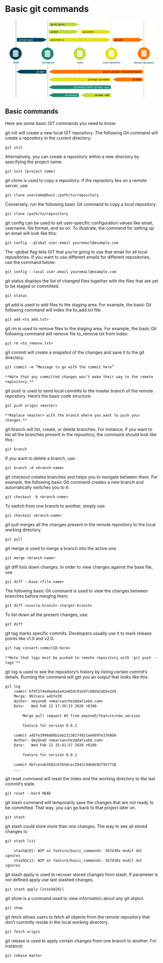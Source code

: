 # Basic git commands

![commands flow](imgs/git_commands.png)


## Basic commands

Here are some basic GIT commands you need to know:

git init will create a new local GIT repository. The following Git command will create a repository in the current directory:

    git init

Alternatively, you can create a repository within a new directory by specifying the project name:

    git init [project name]

git clone is used to copy a repository. If the repository lies on a remote server, use:

    git clone username@host:/path/to/repository

Conversely, run the following basic Git command to copy a local repository:

    git clone /path/to/repository

git config can be used to set user-specific configuration values like email, username, file format, and so on. To illustrate, the command for setting up an email will look like this:

    git config --global user.email youremail@example.com

The –global flag tells GIT that you’re going to use that email for all local repositories. If you want to use different emails for different repositories, use the command below:

    git config --local user.email youremail@example.com

git status displays the list of changed files together with the files that are yet to be staged or committed.

    git status

git add is used to add files to the staging area. For example, the basic Git following command will index the to_add.txt file:

    git add <to_add.txt>

git rm is used to remove files to the staging area. For example, the basic Git following command will remove file to_remove.txt from index:

    git rm <to_remove.txt>

git commit will create a snapshot of the changes and save it to the git directory.

    git commit –m “Message to go with the commit here”

    **Note that any committed changes won’t make their way to the remote repository.**

git push is used to send local commits to the master branch of the remote repository. Here’s the basic code structure:

    git push origin <master>

    **Replace <master> with the branch where you want to push your changes.**

git branch will list, create, or delete branches. For instance, if you want to list all the branches present in the repository, the command should look like this:

    git branch

If you want to delete a branch, use:

    git branch –d <branch-name>

git checkout creates branches and helps you to navigate between them. For example, the following basic Git command creates a new branch and automatically switches you to it:

    git checkout -b <branch-name>

To switch from one branch to another, simply use:

    git checkout <branch-name>

git pull merges all the changes present in the remote repository to the local working directory.

    git pull

git merge is used to merge a branch into the active one.

    git merge <branch-name>

git diff lists down changes. In order to view changes against the base file, use

    git diff --base <file-name>

The following basic Git command is used to view the changes between branches before merging them:

    git diff <source-branch> <target-branch>

To list down all the present changes, use:

    git diff

git tag marks specific commits.  Developers usually use it to mark release points like v1.0 and v2.0.

    git tag <insert-commitID-here>

    **Note that tags must be pushed to remote repository with 'git push --tags'**

git log is used to see the repository’s history by listing certain commit’s details. Running the command will get you an output that looks like this:

    git log
        commit 6f0f274edee0a1e41e65dc91ed7c80d42ab5e2dd
        Merge: 9b7cece a45fe39
        Author: omyoneD <omarsanchez@datiobd.com>
        Date:   Wed Feb 12 17:39:33 2020 +0100

            Merge pull request #3 from omyoneD/feature/new_version

            feature for version 0.0.2

        commit a45fe3996808b1eb23136174921ee6697e3760b0
        Author: OmyOneD <omarsanchez@datiobd.com>
        Date:   Wed Feb 12 15:41:57 2020 +0100

            feature for version 0.0.2

        commit 9b7ceceb3502cb7658cec5942c9db9e93f957f38
        ...

git reset command will reset the index and the working directory to the last commit’s state.

    git reset --hard HEAD

git stash command will temporarily save the changes that are not ready to be committed. That way, you can go back to that project later on.

    git stash

git stash could store more than one changes. The way to see all stored changes is:

    git stash list

        stash@{0}: WIP on feature/basic_commands: 5b7d30a modif del ignores
        stash@{1}: WIP on feature/basic_commands: 5b7d30a modif del ignores


git stash apply is used to recover stored changes from stash. If parameter is not defined apply use last stashed changes.

    git stash apply [stash@{N}]

git show is a command  used to view information about any git object.

    git show

git fetch allows users to fetch all objects from the remote repository that don’t currently reside in the local working directory.

    git fetch origin

git rebase is used to apply certain changes from one branch to another. For instance:

    git rebase master

